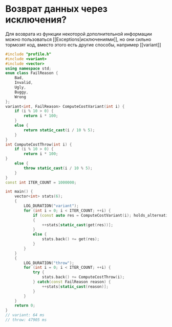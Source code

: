 # Возврат данных через исключения?
Для возврата из функции некоторой дополнительной информации можно пользоваться [[Exceptions|исключениями]], но они сильно тормозят код, вместо этого есть другие способы, например [[variant]]

```cpp
#include "profile.h" 
#include <variant>
#include <vector>
using namespace std; 
enum class FailReason { 
	Bad, 
	Invalid, 
	Ugly, 
	Buggy, 
	Wrong 
}; 
variant<int, FailReason> ComputeCostVariant(int i) { 
	if (i % 10 > 0) { 
		return i * 100; 
	} 
	else { 
		return static_cast(i / 10 % 5); 
	} 
} 
int ComputeCostThrow(int i) { 
	if (i % 10 > 0) { 
		return i * 100; 
} 
	else { 
		throw static_cast(i / 10 % 5);
	} 
} 
const int ITER_COUNT = 1000000;

int main() { 
	vector<int> stats(6); 
	{ 
		LOG_DURATION("variant"); 
		for (int i = 0; i < ITER_COUNT; ++i) { 
			if (const auto res = ComputeCostVariant(i); holds_alternative(res)) 
			{ 
				++stats[static_cast(get(res))]; 
			} 
			else { 
				stats.back() += get(res); 
			} 
		} 
	} 
	{ 
		LOG_DURATION("throw"); 
		for (int i = 0; i < ITER_COUNT; ++i) { 
			try { 
				stats.back() += ComputeCostThrow(i); 
			} catch(const FailReason reason) { 
				++stats[static_cast(reason)]; 
			} 
		} 
	} 
	return 0; 
}
// variant: 64 ms
// throw: 47905 ms
```